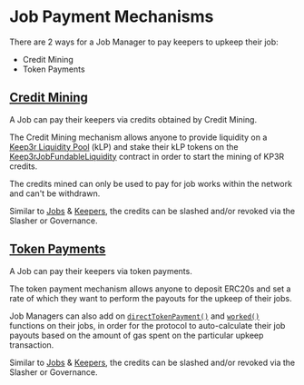# Job Payment Mechanisms

There are 2 ways for a Job Manager to pay keepers to upkeep their job:

* Credit Mining
* Token Payments

## [Credit Mining](./credit-mining.md)

A Job can pay their keepers via credits obtained by Credit Mining.

The Credit Mining mechanism allows anyone to provide liquidity on a [Keep3r Liquidity Pool](../keep3r-liquidity-pools.md) \(kLP\) and stake their kLP tokens on the [Keep3rJobFundableLiquidity](../../technical/peripherals/IKeep3rJobFundableLiquidity.md) contract in order to start the mining of KP3R credits.

The credits mined can only be used to pay for job works within the network and can't be withdrawn. 

Similar to [Jobs](../../core/jobs.md) & [Keepers](../../core/keepers.md), the credits can be slashed and/or revoked via the Slasher or Governance.

## [Token Payments](./token-payments.md)

A Job can pay their keepers via token payments.

The token payment mechanism allows anyone to deposit ERC20s and set a rate of which they want to perform the payouts for the upkeep of their jobs.

Job Managers can also add on [`directTokenPayment()`](../../technical/peripherals/IKeep3rJobWorkable.md) and [`worked()`](../../technical/peripherals/IKeep3rJobWorkable.md) functions on their jobs, in order for the protocol to auto-calculate their job payouts based on the amount of gas spent on the particular upkeep transaction.

Similar to [Jobs](../../core/jobs.md) & [Keepers](../../core/keepers.md), the credits can be slashed and/or revoked via the Slasher or Governance.



